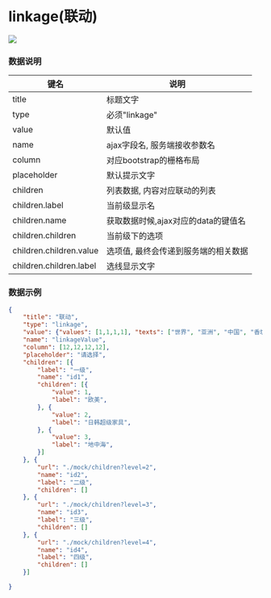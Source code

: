 # linkage(联动)   


![](https://github.com/383514580/Store/blob/master/admin5/docs/images/linkage.jpg?raw=true)


### 数据说明
|键名 |说明 |
| ------------ | ------------ |
|title| 标题文字  |
|type| 必须"linkage"  |
|value| 默认值  |
|name   | ajax字段名, 服务端接收参数名  |
|column   | 对应bootstrap的栅格布局  |
|placeholder   | 默认提示文字  |
|children   | 列表数据, 内容对应联动的列表  |
|children.label   | 当前级显示名  |
|children.name   | 获取数据时候,ajax对应的data的键值名|
|children.children   | 当前级下的选项  |
|children.children.value   | 选项值, 最终会传递到服务端的相关数据  |
|children.children.label   | 选线显示文字|

### 数据示例
``` json
{
    "title": "联动",
    "type": "linkage",
    "value": {"values": [1,1,1,1], "texts": ["世界", "亚洲", "中国", "香坊"]},
    "name": "linkageValue",
    "column": [12,12,12,12],
    "placeholder": "请选择",
    "children": [{
        "label": "一级",
        "name": "id1",
        "children": [{
            "value": 1,
            "label": "欧美",
        }, {
            "value": 2,
            "label": "日韩超级家具",
        }, {
            "value": 3,
            "label": "地中海",
        }]
    }, {
        "url": "./mock/children?level=2",
        "name": "id2",
        "label": "二级",
        "children": []
    }, {
        "url": "./mock/children?level=3",
        "name": "id3",
        "label": "三级",
        "children": []
    }, {
        "url": "./mock/children?level=4",
        "name": "id4",
        "label": "四级",
        "children": []
    }]

}
```
